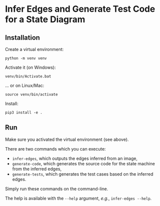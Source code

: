 # Infer Edges and Generate Test Code for a State Diagram

## Installation

Create a virtual environment:

```
python -m venv venv
```

Activate it (on Windows):

```
venv/bin/Activate.bat
```

... or on Linux/Mac:

```
source venv/bin/activate
```

Install:

```
pip3 install -e .
```

## Run

Make sure you activated the virtual environment (see above).

There are two commands which you can execute:

* `infer-edges`, which outputs the edges inferred from an image,
* `generate-code`, which generates the source code for the state machine from the inferred edges,
* `generate-tests`, which generates the test cases based on the inferred edges.

Simply run these commands on the command-line.

The help is available with the `--help` argument, *e.g.*, `infer-edges --help`.
